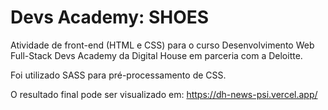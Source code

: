 # Devs Academy: SHOES
Atividade de front-end (HTML e CSS) para o curso Desenvolvimento Web Full-Stack Devs Academy da Digital House em parceria com a Deloitte.

Foi utilizado SASS para pré-processamento de CSS.

O resultado final pode ser visualizado em: https://dh-news-psi.vercel.app/
